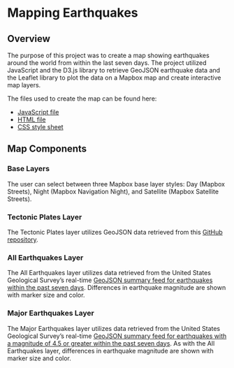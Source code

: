 # Mapping Earthquakes

## Overview
The purpose of this project was to create a map showing earthquakes around the world from within the last seven days. The project utilized JavaScript and the D3.js library to retrieve GeoJSON earthquake data and the Leaflet library to plot the data on a Mapbox map and create interactive map layers. 

The files used to create the map can be found here:
-    [JavaScript file](final/static/js/logic.js)
-    [HTML file](final/index.html)
-    [CSS style sheet](final/static/css/style.css)  

## Map Components

### Base Layers
The user can select between three Mapbox base layer styles: Day (Mapbox Streets), Night (Mapbox Navigation Night), and Satellite (Mapbox Satellite Streets).  

### Tectonic Plates Layer
The Tectonic Plates layer utilizes GeoJSON data retrieved from this [GitHub repository](https://github.com/fraxen/tectonicplates/blob/master/GeoJSON/PB2002_boundaries.json).

### All Earthquakes Layer
The All Earthquakes layer utilizes data retrieved from the United States Geological Survey’s real-time [GeoJSON summary feed for earthquakes within the past seven days]( https://earthquake.usgs.gov/earthquakes/feed/v1.0/summary/all_week.geojson). Differences in earthquake magnitude are shown with marker size and color.

### Major Earthquakes Layer
The Major Earthquakes layer utilizes data retrieved from the United States Geological Survey’s real-time [GeoJSON summary feed for earthquakes with a magnitude of 4.5 or greater within the past seven days](https://earthquake.usgs.gov/earthquakes/feed/v1.0/summary/4.5_week.geojson). As with the All Earthquakes layer, differences in earthquake magnitude are shown with marker size and color.
